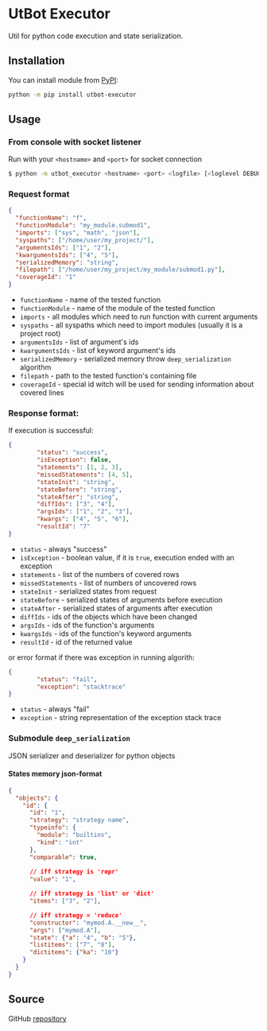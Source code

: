 # UtBot Executor

Util for python code execution and state serialization.

## Installation

You can install module from [PyPI](https://pypi.org/project/utbot-executor/):

```bash
python -m pip install utbot-executor
```

## Usage

### From console with socket listener

Run with your `<hostname>` and `<port>` for socket connection
```bash
$ python -m utbot_executor <hostname> <port> <logfile> [<loglevel DEBUG | INFO | ERROR>] <coverage_hostname> <coverage_port>
```

### Request format
```json
{
  "functionName": "f",
  "functionModule": "my_module.submod1",
  "imports": ["sys", "math", "json"],
  "syspaths": ["/home/user/my_project/"],
  "argumentsIds": ["1", "2"],
  "kwargumentsIds": ["4", "5"],
  "serializedMemory": "string",
  "filepath": ["/home/user/my_project/my_module/submod1.py"],
  "coverageId": "1"
}
```

* `functionName` - name of the tested function
* `functionModule` - name of the module of the tested function
* `imports` - all modules which need to run function with current arguments
* `syspaths` - all syspaths which need to import modules (usually it is a project root)
* `argumentsIds` - list of argument's ids
* `kwargumentsIds` - list of keyword argument's ids
* `serializedMemory` - serialized memory throw `deep_serialization` algorithm
* `filepath` - path to the tested function's containing file
* `coverageId` - special id witch will be used for sending information about covered lines

### Response format:

If execution is successful: 
```json
{
        "status": "success",
        "isException": false,
        "statements": [1, 2, 3],
        "missedStatements": [4, 5],
        "stateInit": "string",
        "stateBefore": "string",
        "stateAfter": "string",
        "diffIds": ["3", "4"],
        "argsIds": ["1", "2", "3"],
        "kwargs": ["4", "5", "6"],
        "resultId": "7"
}
```

* `status` - always "success"
* `isException` - boolean value, if it is `true`, execution ended with an exception
* `statements` - list of the numbers of covered rows
* `missedStatements` - list of numbers of uncovered rows
* `stateInit` - serialized states from request
* `stateBefore` - serialized states of arguments before execution
* `stateAfter` - serialized states of arguments after execution
* `diffIds` - ids of the objects which have been changed
* `argsIds` - ids of the function's arguments
* `kwargsIds` - ids of the function's keyword arguments
* `resultId` - id of the returned value

or error format if there was exception in running algorith:

```json
{
        "status": "fail",
        "exception": "stacktrace"
}
```
* `status` - always "fail"
* `exception` - string representation of the exception stack trace

### Submodule `deep_serialization`

JSON serializer and deserializer for python objects

#### States memory json-format

```json
{
  "objects": {
    "id": {
      "id": "1",
      "strategy": "strategy name",
      "typeinfo": {
        "module": "builtins",
        "kind": "int"
      },
      "comparable": true,
      
      // iff strategy is 'repr'
      "value": "1",

      // iff strategy is 'list' or 'dict'
      "items": ["3", "2"],

      // iff strategy = 'reduce'
      "constructor": "mymod.A.__new__",
      "args": ["mymod.A"],
      "state": {"a": "4", "b": "5"},
      "listitems": ["7", "8"],
      "dictitems": {"ka": "10"}
    }
  }
}
```


## Source

GitHub [repository](https://github.com/tamarinvs19/utbot_executor)
